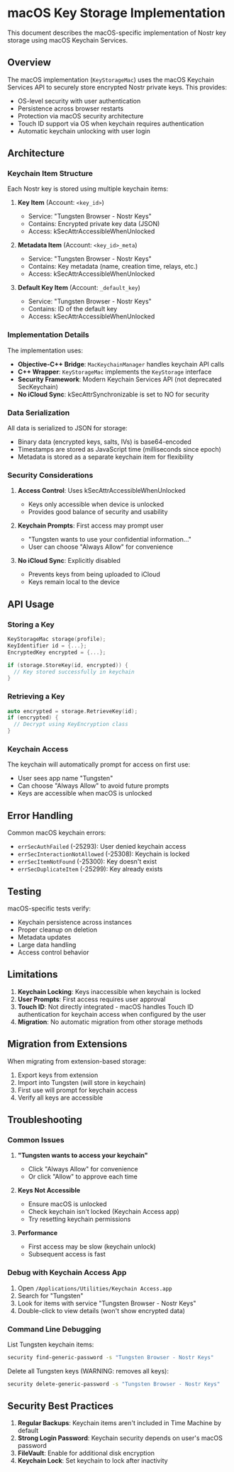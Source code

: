 # macOS Key Storage Implementation

This document describes the macOS-specific implementation of Nostr key storage using macOS Keychain Services.

## Overview

The macOS implementation (`KeyStorageMac`) uses the macOS Keychain Services API to securely store encrypted Nostr private keys. This provides:

- OS-level security with user authentication
- Persistence across browser restarts
- Protection via macOS security architecture
- Touch ID support via OS when keychain requires authentication
- Automatic keychain unlocking with user login

## Architecture

### Keychain Item Structure

Each Nostr key is stored using multiple keychain items:

1. **Key Item** (Account: `<key_id>`)
   - Service: "Tungsten Browser - Nostr Keys"
   - Contains: Encrypted private key data (JSON)
   - Access: kSecAttrAccessibleWhenUnlocked

2. **Metadata Item** (Account: `<key_id>_meta`)
   - Service: "Tungsten Browser - Nostr Keys"
   - Contains: Key metadata (name, creation time, relays, etc.)
   - Access: kSecAttrAccessibleWhenUnlocked

3. **Default Key Item** (Account: `_default_key`)
   - Service: "Tungsten Browser - Nostr Keys"
   - Contains: ID of the default key
   - Access: kSecAttrAccessibleWhenUnlocked

### Implementation Details

The implementation uses:
- **Objective-C++ Bridge**: `MacKeychainManager` handles keychain API calls
- **C++ Wrapper**: `KeyStorageMac` implements the `KeyStorage` interface
- **Security Framework**: Modern Keychain Services API (not deprecated SecKeychain)
- **No iCloud Sync**: kSecAttrSynchronizable is set to NO for security

### Data Serialization

All data is serialized to JSON for storage:
- Binary data (encrypted keys, salts, IVs) is base64-encoded
- Timestamps are stored as JavaScript time (milliseconds since epoch)
- Metadata is stored as a separate keychain item for flexibility

### Security Considerations

1. **Access Control**: Uses kSecAttrAccessibleWhenUnlocked
   - Keys only accessible when device is unlocked
   - Provides good balance of security and usability

2. **Keychain Prompts**: First access may prompt user
   - "Tungsten wants to use your confidential information..."
   - User can choose "Always Allow" for convenience

3. **No iCloud Sync**: Explicitly disabled
   - Prevents keys from being uploaded to iCloud
   - Keys remain local to the device

## API Usage

### Storing a Key

```cpp
KeyStorageMac storage(profile);
KeyIdentifier id = {...};
EncryptedKey encrypted = {...};

if (storage.StoreKey(id, encrypted)) {
  // Key stored successfully in keychain
}
```

### Retrieving a Key

```cpp
auto encrypted = storage.RetrieveKey(id);
if (encrypted) {
  // Decrypt using KeyEncryption class
}
```

### Keychain Access

The keychain will automatically prompt for access on first use:
- User sees app name "Tungsten"
- Can choose "Always Allow" to avoid future prompts
- Keys are accessible when macOS is unlocked

## Error Handling

Common macOS keychain errors:

- `errSecAuthFailed` (-25293): User denied keychain access
- `errSecInteractionNotAllowed` (-25308): Keychain is locked
- `errSecItemNotFound` (-25300): Key doesn't exist
- `errSecDuplicateItem` (-25299): Key already exists

## Testing

macOS-specific tests verify:
- Keychain persistence across instances
- Proper cleanup on deletion
- Metadata updates
- Large data handling
- Access control behavior

## Limitations

1. **Keychain Locking**: Keys inaccessible when keychain is locked
2. **User Prompts**: First access requires user approval
3. **Touch ID**: Not directly integrated - macOS handles Touch ID authentication for keychain access when configured by the user
4. **Migration**: No automatic migration from other storage methods

## Migration from Extensions

When migrating from extension-based storage:
1. Export keys from extension
2. Import into Tungsten (will store in keychain)
3. First use will prompt for keychain access
4. Verify all keys are accessible

## Troubleshooting

### Common Issues

1. **"Tungsten wants to access your keychain"**
   - Click "Always Allow" for convenience
   - Or click "Allow" to approve each time

2. **Keys Not Accessible**
   - Ensure macOS is unlocked
   - Check keychain isn't locked (Keychain Access app)
   - Try resetting keychain permissions

3. **Performance**
   - First access may be slow (keychain unlock)
   - Subsequent access is fast

### Debug with Keychain Access App

1. Open `/Applications/Utilities/Keychain Access.app`
2. Search for "Tungsten"
3. Look for items with service "Tungsten Browser - Nostr Keys"
4. Double-click to view details (won't show encrypted data)

### Command Line Debugging

List Tungsten keychain items:
```bash
security find-generic-password -s "Tungsten Browser - Nostr Keys"
```

Delete all Tungsten keys (WARNING: removes all keys):
```bash
security delete-generic-password -s "Tungsten Browser - Nostr Keys"
```

## Security Best Practices

1. **Regular Backups**: Keychain items aren't included in Time Machine by default
2. **Strong Login Password**: Keychain security depends on user's macOS password
3. **FileVault**: Enable for additional disk encryption
4. **Keychain Lock**: Set keychain to lock after inactivity